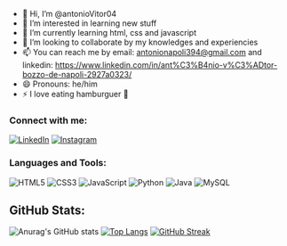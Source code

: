 - 👋 Hi, I’m @antonioVitor04
- 👀 I’m interested in learning new stuff
- 🌱 I’m currently learning html, css and javascript
- 💞️ I’m looking to collaborate by my knowledges and experiencies 
- 📫 You can reach me by email: antonionapoli394@gmail.com and linkedin: https://www.linkedin.com/in/ant%C3%B4nio-v%C3%ADtor-bozzo-de-napoli-2927a0323/
- 😄 Pronouns: he/him
- ⚡ I love eating hamburguer 🍔

<!---
antonioVitor04/antonioVitor04 is a ✨ special ✨ repository because its `README.md` (this file) appears on your GitHub profile.
You can click the Preview link to take a look at your changes.
--->

### Connect with me:

[![LinkedIn](https://img.shields.io/badge/LinkedIn-blue?style=flat-square&logo=linkedin)](https://www.linkedin.com/in/ant%C3%B4nio-v%C3%ADtor-bozzo-de-napoli-2927a0323/)
[![Instagram](https://img.shields.io/badge/Instagram-E4405F?style=flat-square&logo=instagram&logoColor=white)](https://www.instagram.com/antonio.vitorr_/)

### Languages and Tools:

![HTML5](https://img.shields.io/badge/-HTML5-E34F26?style=for-the-badge&logo=html5&logoColor=white)
![CSS3](https://img.shields.io/badge/-CSS3-1572B6?style=for-the-badge&logo=css3)
![JavaScript](https://img.shields.io/badge/-JavaScript-F7DF1E?style=for-the-badge&logo=javascript&logoColor=black)
![Python](https://img.shields.io/badge/-Python-3776AB?style=for-the-badge&logo=python&logoColor=white)
![Java](https://img.shields.io/badge/-Java-007396?style=for-the-badge&logo=java)
![MySQL](https://img.shields.io/badge/-MySQL-4479A1?style=for-the-badge&logo=mysql&logoColor=white)

## GitHub Stats:

![Anurag's GitHub stats](https://github-readme-stats.vercel.app/api?username=antonioVitor04&show_icons=true&theme=radical)
[![Top Langs](https://github-readme-stats.vercel.app/api/top-langs/?username=antonioVitor04&layout=compact&theme=radical)](https://github.com/anuraghazra/github-readme-stats)
[![GitHub Streak](https://streak-stats.demolab.com/?user=seu-usuario&theme=radical)](https://git.io/streak-stats)


